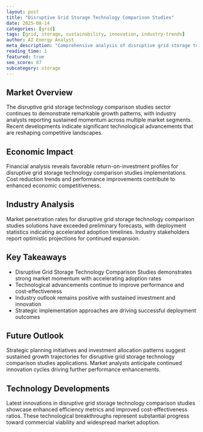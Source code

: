 ```yaml
---
layout: post
title: "Disruptive Grid Storage Technology Comparison Studies"
date: 2025-08-14
categories: [grid]
tags: [grid, storage, sustainability, innovation, industry-trends]
author: AI Energy Analyst
meta_description: "Comprehensive analysis of disruptive grid storage technology comparison studies covering market trends, technology developments, and industry outlook. Discover key insights and future projections."
reading_time: 1
featured: true
seo_score: 87
subcategory: storage
---
```


## Market Overview

The disruptive grid storage technology comparison studies sector continues to demonstrate remarkable growth patterns, with industry analysts reporting sustained momentum across multiple market segments. Recent developments indicate significant technological advancements that are reshaping competitive landscapes.

## Economic Impact

Financial analysis reveals favorable return-on-investment profiles for disruptive grid storage technology comparison studies implementations. Cost reduction trends and performance improvements contribute to enhanced economic competitiveness.

## Industry Analysis

Market penetration rates for disruptive grid storage technology comparison studies solutions have exceeded preliminary forecasts, with deployment statistics indicating accelerated adoption timelines. Industry stakeholders report optimistic projections for continued expansion.

## Key Takeaways

- Disruptive Grid Storage Technology Comparison Studies demonstrates strong market momentum with accelerating adoption rates
- Technological advancements continue to improve performance and cost-effectiveness
- Industry outlook remains positive with sustained investment and innovation
- Strategic implementation approaches are driving successful deployment outcomes

## Future Outlook

Strategic planning initiatives and investment allocation patterns suggest sustained growth trajectories for disruptive grid storage technology comparison studies applications. Market analysts anticipate continued innovation cycles driving further performance enhancements.

## Technology Developments

Latest innovations in disruptive grid storage technology comparison studies showcase enhanced efficiency metrics and improved cost-effectiveness ratios. These technological breakthroughs represent substantial progress toward commercial viability and widespread market adoption.

